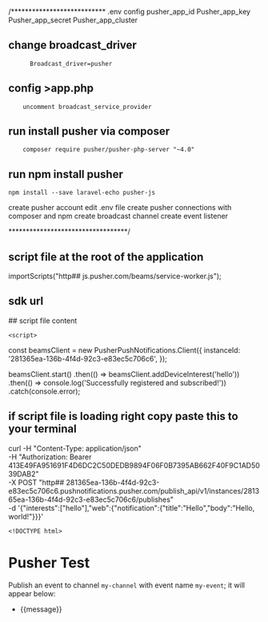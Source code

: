 /***************************
		.env config 
		pusher_app_id
		Pusher_app_key
		Pusher_app_secret
		Pusher_app_cluster

## change broadcast_driver
		  Broadcast_driver=pusher

##  config  >app.php
		uncomment broadcast_service_provider

## run install pusher via composer 
		composer require pusher/pusher-php-server "~4.0"

## run npm install pusher
    npm install --save laravel-echo pusher-js

   create pusher account
   edit .env file
   create pusher connections with composer and npm 
   create broadcast channel 
   create event listener



**********************************/
## script file at the root of the application
importScripts("http## js.pusher.com/beams/service-worker.js");
## sdk url
<script src="http## js.pusher.com/beams/1.0/push-notifications-cdn.js"></script>## script file content
	<script>
  const beamsClient = new PusherPushNotifications.Client({
    instanceId: '281365ea-136b-4f4d-92c3-e83ec5c706c6',
  });

  beamsClient.start()
    .then(() => beamsClient.addDeviceInterest('hello'))
    .then(() => console.log('Successfully registered and subscribed!'))
    .catch(console.error);
</script>
## if script file is loading right copy paste this to your terminal
  curl -H "Content-Type: application/json" \
     -H "Authorization: Bearer 413E49FA951691F4D6DC2C50DEDB9894F06F0B7395AB662F40F9C1AD5039DAB2" \
     -X POST "http## 281365ea-136b-4f4d-92c3-e83ec5c706c6.pushnotifications.pusher.com/publish_api/v1/instances/281365ea-136b-4f4d-92c3-e83ec5c706c6/publishes" \
     -d '{"interests":["hello"],"web":{"notification":{"title":"Hello","body":"Hello, world!"}}}'






	<!DOCTYPE html>
<head>
  <title>Pusher Test</title>
</head>
<body>
  <h1>Pusher Test</h1>
  <p>
    Publish an event to channel <code>my-channel</code>
    with event name <code>my-event</code>; it will appear below:
  </p>
  <div id="app">
    <ul>
      <li v-for="message in messages">
        {{message}}
      </li>
    </ul>
  </div>

  <script src="http## js.pusher.com/7.0/pusher.min.js"></script>
  <script src="http## cdn.jsdelivr.net/npm/vue/dist/vue.js"></script>
  <script>
##  Enable pusher logging - don't include this in production
    Pusher.logToConsole = true;

    var pusher = new Pusher('579f01addc48df063cfc', {
      cluster: 'mt1'
    });

    var channel = pusher.subscribe('my-channel');
    channel.bind('my-event', function(data) {
      app.messages.push(JSON.stringify(data));
    });

##  Vue application
    const app = new Vue({
      el: '#app',
      data: {
        messages: [],
      },
    });
  </script>
</body>